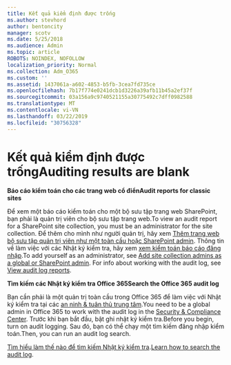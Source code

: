 ```yaml
---
title: Kết quả kiểm định được trống
ms.author: stevhord
author: bentoncity
manager: scotv
ms.date: 5/25/2018
ms.audience: Admin
ms.topic: article
ROBOTS: NOINDEX, NOFOLLOW
localization_priority: Normal
ms.collection: Adm_O365
ms.custom: ''
ms.assetid: 1437061a-a602-4853-b5fb-3cea7fd735ce
ms.openlocfilehash: 7b17f774e0241dcb1d3226a39afb11b45a2ef37f
ms.sourcegitcommit: 03a156a9c9740521155a30775492c7dff0982588
ms.translationtype: MT
ms.contentlocale: vi-VN
ms.lasthandoff: 03/22/2019
ms.locfileid: "30756328"
---
```

# <a name="auditing-results-are-blank"></a><span data-ttu-id="26e99-102">Kết quả kiểm định được trống</span><span class="sxs-lookup"><span data-stu-id="26e99-102">Auditing results are blank</span></span>

 <span data-ttu-id="26e99-103">**Báo cáo kiểm toán cho các trang web cổ điển**</span><span class="sxs-lookup"><span data-stu-id="26e99-103">**Audit reports for classic sites**</span></span>
  
<span data-ttu-id="26e99-104">Để xem một báo cáo kiểm toán cho một bộ sưu tập trang web SharePoint, bạn phải là quản trị viên cho bộ sưu tập trang web.</span><span class="sxs-lookup"><span data-stu-id="26e99-104">To view an audit report for a SharePoint site collection, you must be an administrator for the site collection.</span></span> <span data-ttu-id="26e99-105">Để thêm cho mình như người quản trị, hãy xem [Thêm trang web bộ sưu tập quản trị viên như một toàn cầu hoặc SharePoint admin](https://go.microsoft.com/fwlink/?linkid=869390). Thông tin về làm việc với các Nhật ký kiểm tra, hãy xem [xem kiểm toán báo cáo đăng nhập](https://go.microsoft.com/fwlink/?linkid=395237).</span><span class="sxs-lookup"><span data-stu-id="26e99-105">To add yourself as an administrator, see [Add site collection admins as a global or SharePoint admin](https://go.microsoft.com/fwlink/?linkid=869390). For info about working with the audit log, see [View audit log reports](https://go.microsoft.com/fwlink/?linkid=395237).</span></span> 
  
 <span data-ttu-id="26e99-106">**Tìm kiếm các Nhật ký kiểm tra Office 365**</span><span class="sxs-lookup"><span data-stu-id="26e99-106">**Search the Office 365 audit log**</span></span>
  
<span data-ttu-id="26e99-107">Bạn cần phải là một quản trị toàn cầu trong Office 365 để làm việc với Nhật ký kiểm tra tại các [an ninh &amp; tuân thủ trung tâm](https://protection.office.com).</span><span class="sxs-lookup"><span data-stu-id="26e99-107">You need to be a global admin in Office 365 to work with the audit log in the [Security &amp; Compliance Center](https://protection.office.com).</span></span> <span data-ttu-id="26e99-108">Trước khi bạn bắt đầu, bật ghi nhật ký kiểm tra.</span><span class="sxs-lookup"><span data-stu-id="26e99-108">Before you begin, turn on audit logging.</span></span> <span data-ttu-id="26e99-109">Sau đó, bạn có thể chạy một tìm kiếm đăng nhập kiểm toán.</span><span class="sxs-lookup"><span data-stu-id="26e99-109">Then, you can run an audit log search.</span></span> 
  
<span data-ttu-id="26e99-110">[Tìm hiểu làm thế nào để tìm kiếm Nhật ký kiểm tra](https://go.microsoft.com/fwlink/?linkid=708432).</span><span class="sxs-lookup"><span data-stu-id="26e99-110">[Learn how to search the audit log](https://go.microsoft.com/fwlink/?linkid=708432).</span></span>
  

